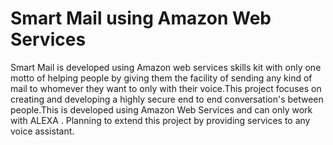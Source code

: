 # Smart Mail using Amazon Web Services
Smart Mail is developed using Amazon web services skills kit with only one motto of helping people by giving them the facility of sending any kind of mail to whomever they want to only with their voice.This project focuses on creating and developing a highly secure end to end conversation's between people.This is developed using Amazon Web Services and can only work with ALEXA . Planning to extend this project by providing services to any voice assistant.
